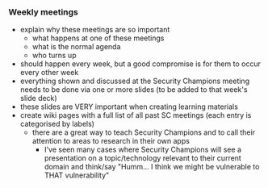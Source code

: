 ### Weekly meetings

  * explain why these meetings are so important
    * what happens at one of these meetings
    * what is the normal agenda
    * who turns up
  * should happen every week, but a good compromise is for them to occur every other week
  * everything shown and discussed at the Security Champions meeting needs to be done via one or more slides (to be added to that week's slide deck)
  * these slides are VERY important when creating learning materials
  * create wiki pages with a full list of all past SC meetings (each entry is categorised by labels)
    * there are a great way to teach Security Champions and to call their attention to areas to research in their own apps
      * I've seen many cases where Security Champions will see a presentation on a topic/technology relevant to their current domain and think/say "Humm... I think we might be vulnerable to THAT vulnerability"
